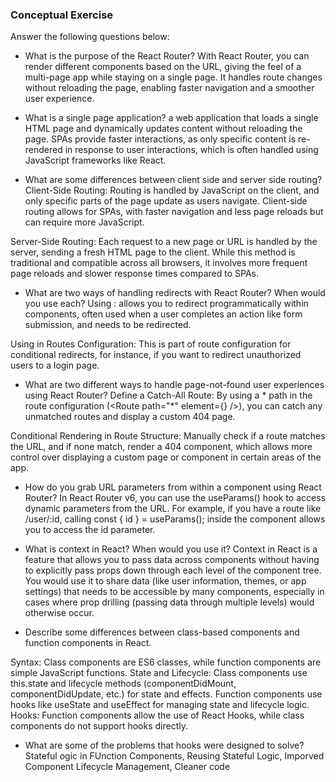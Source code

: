 ### Conceptual Exercise

Answer the following questions below:

- What is the purpose of the React Router? With React Router, you can render different components based on the URL, giving the feel of a multi-page app while staying on a single page. It handles route changes without reloading the page, enabling faster navigation and a smoother user experience.

- What is a single page application? a web application that loads a single HTML page and dynamically updates content without reloading the page. SPAs provide faster interactions, as only specific content is re-rendered in response to user interactions, which is often handled using JavaScript frameworks like React.

- What are some differences between client side and server side routing? 
Client-Side Routing: Routing is handled by JavaScript on the client, and only specific parts of the page update as users navigate. Client-side routing allows for SPAs, with faster navigation and less page reloads but can require more JavaScript.

Server-Side Routing: Each request to a new page or URL is handled by the server, sending a fresh HTML page to the client. While this method is traditional and compatible across all browsers, it involves more frequent page reloads and slower response times compared to SPAs.


- What are two ways of handling redirects with React Router? When would you use each?
Using <Navigate />: <Navigate to="/new-path" /> allows you to redirect programmatically within components, often used when a user completes an action like form submission, and needs to be redirected.

Using <Redirect /> in Routes Configuration: This is part of route configuration for conditional redirects, for instance, if you want to redirect unauthorized users to a login page.

- What are two different ways to handle page-not-found user experiences using React Router? 
Define a Catch-All Route: By using a * path in the route configuration (<Route path="*" element={<NotFound />} />), you can catch any unmatched routes and display a custom 404 page.

Conditional Rendering in Route Structure: Manually check if a route matches the URL, and if none match, render a 404 component, which allows more control over displaying a custom page or component in certain areas of the app.

- How do you grab URL parameters from within a component using React Router? In React Router v6, you can use the useParams() hook to access dynamic parameters from the URL. For example, if you have a route like /user/:id, calling const { id } = useParams(); inside the component allows you to access the id parameter.

- What is context in React? When would you use it? Context in React is a feature that allows you to pass data across components without having to explicitly pass props down through each level of the component tree. You would use it to share data (like user information, themes, or app settings) that needs to be accessible by many components, especially in cases where prop drilling (passing data through multiple levels) would otherwise occur.

- Describe some differences between class-based components and function components in React. 

Syntax: Class components are ES6 classes, while function components are simple JavaScript functions.
State and Lifecycle: Class components use this.state and lifecycle methods (componentDidMount, componentDidUpdate, etc.) for state and effects. Function components use hooks like useState and useEffect for managing state and lifecycle logic.
Hooks: Function components allow the use of React Hooks, while class components do not support hooks directly.

- What are some of the problems that hooks were designed to solve? Stateful ogic in FUnction Components, Reusing Stateful Logic, Imporved Component Lifecycle Management, Cleaner code